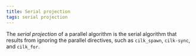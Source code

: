 ```yaml
---
title: Serial projection
tags: serial projection
---
```


The *serial projection* of a parallel algorithm is the serial algorithm that results from ignoring the parallel directives,
such as `cilk_spawn`, `cilk-sync`, and `cilk_for`.